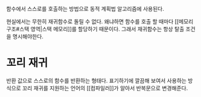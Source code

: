 함수에서 스스로를 호출하는 방법으로 동적 계획법 알고리즘에 사용된다.

현실에서는 무한히 재귀함수로 돌릴 수 없다.
왜냐하면 함수를 호출 할 때마다 [[메모리 구조#스택 영역|스택 메모리]]를 할당하기 때문이다.
그래서 재귀함수는 항상 탈출 조건을 명시해야한다.

# 꼬리 재귀
반환 값으로 스스로의 함수를 반환하는 형태다.
표기하기에 깔끔해 보여서 사용하는 방식으로
꼬리 재귀를 지원하는 언어의 [[컴파일러]]가 알아서 반복문으로 변경해준다.
